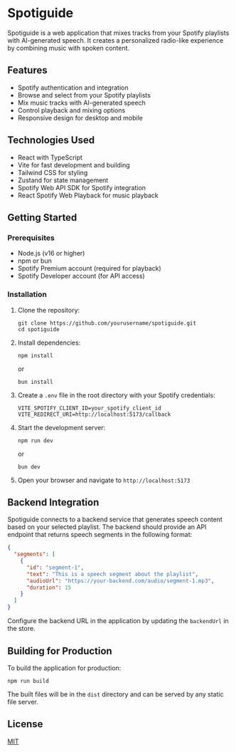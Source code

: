 # Spotiguide

Spotiguide is a web application that mixes tracks from your Spotify playlists with AI-generated speech. It creates a personalized radio-like experience by combining music with spoken content.

## Features

- Spotify authentication and integration
- Browse and select from your Spotify playlists
- Mix music tracks with AI-generated speech
- Control playback and mixing options
- Responsive design for desktop and mobile

## Technologies Used

- React with TypeScript
- Vite for fast development and building
- Tailwind CSS for styling
- Zustand for state management
- Spotify Web API SDK for Spotify integration
- React Spotify Web Playback for music playback

## Getting Started

### Prerequisites

- Node.js (v16 or higher)
- npm or bun
- Spotify Premium account (required for playback)
- Spotify Developer account (for API access)

### Installation

1. Clone the repository:

   ```
   git clone https://github.com/yourusername/spotiguide.git
   cd spotiguide
   ```

2. Install dependencies:

   ```
   npm install
   ```

   or

   ```
   bun install
   ```

3. Create a `.env` file in the root directory with your Spotify credentials:

   ```
   VITE_SPOTIFY_CLIENT_ID=your_spotify_client_id
   VITE_REDIRECT_URI=http://localhost:5173/callback
   ```

4. Start the development server:

   ```
   npm run dev
   ```

   or

   ```
   bun dev
   ```

5. Open your browser and navigate to `http://localhost:5173`

## Backend Integration

Spotiguide connects to a backend service that generates speech content based on your selected playlist. The backend should provide an API endpoint that returns speech segments in the following format:

```json
{
  "segments": [
    {
      "id": "segment-1",
      "text": "This is a speech segment about the playlist",
      "audioUrl": "https://your-backend.com/audio/segment-1.mp3",
      "duration": 15
    }
  ]
}
```

Configure the backend URL in the application by updating the `backendUrl` in the store.

## Building for Production

To build the application for production:

```
npm run build
```

The built files will be in the `dist` directory and can be served by any static file server.

## License

[MIT](LICENSE)
